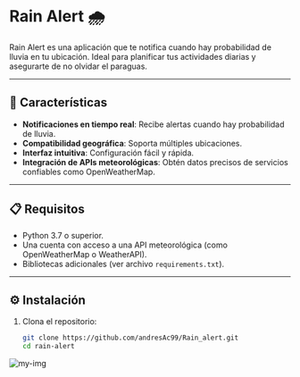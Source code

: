 # Rain Alert 🌧️

Rain Alert es una aplicación que te notifica cuando hay probabilidad de lluvia en tu ubicación. Ideal para planificar tus actividades diarias y asegurarte de no olvidar el paraguas.

---

## 🚀 Características

- **Notificaciones en tiempo real**: Recibe alertas cuando hay probabilidad de lluvia.
- **Compatibilidad geográfica**: Soporta múltiples ubicaciones.
- **Interfaz intuitiva**: Configuración fácil y rápida.
- **Integración de APIs meteorológicas**: Obtén datos precisos de servicios confiables como OpenWeatherMap.

---

## 📋 Requisitos

- Python 3.7 o superior.
- Una cuenta con acceso a una API meteorológica (como OpenWeatherMap o WeatherAPI).
- Bibliotecas adicionales (ver archivo `requirements.txt`).

---

## ⚙️ Instalación

1. Clona el repositorio:  
   ```bash
   git clone https://github.com/andresAc99/Rain_alert.git
   cd rain-alert

![my-img](https://github.com/andresAc99/Rain_alert/blob/7cac68a88af619ac7f2cd4a6c84b58f49a371af3/Estructura%20y%20proceso%20weather.png)
